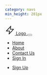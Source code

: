 ```yaml
---
category: navs
min_height: 281px
---
```


<nav class="flex justify-between items-center py-5 relative">
  <a href="#" class="flex items-center">
    <svg
      class="text-{primary}-500 mr-2"
      xmlns="http://www.w3.org/2000/svg"
      width="32"
      height="32"
      viewBox="0 0 32 32"
    >
      <g
        stroke-linecap="round"
        stroke-linejoin="round"
        stroke-width="2"
        fill="currentColor"
        stroke="currentColor"
      >
        <polygon
          points="19 3 4 19 15 19 13 29 28 13 17 13 19 3"
          fill="none"
          stroke="currentColor"
          stroke-miterlimit="10"
        />
      </g>
    </svg>
    <span class="text-gray-800 font-bold">Logo</span>
  </a>
  <button
    onclick="this.nextElementSibling.classList.toggle('hidden')"
    class="px-3 py-2 border-2 rounded text-gray-500 border-gray-500 inline-block md:hidden"
  >
    <svg
      class="fill-current h-3 w-3"
      viewBox="0 0 20 20"
      xmlns="http://www.w3.org/2000/svg"
    >
      <title>Menu</title>
      <path stroke-width="1" stroke="currentColor" d="M0 3h20v2H0V3zm0 6h20v2H0V9zm0 6h20v2H0v-2z" />
    </svg>
  </button>
  <div
    class="w-full max-w-xs hidden absolute right-0 top-0 mt-16 font-medium tracking-wide text-sm text-gray-800 bg-white p-5 shadow rounded z-10 md:max-w-full md:ml-12 md:flex md:mt-0 md:relative md:flex-row md:items-center md:bg-transparent md:p-0 md:shadow-none md:rounded-none"
  >
    <ul class="flex flex-col md:flex-row mx-auto">
      <li class="mr-10 mb-3 md:mb-0">
        <a href="#" class="hover:text-{primary}-700">Home</a>
      </li>
      <li class="mr-10 mb-3 md:mb-0">
        <a href="#" class="hover:text-{primary}-700">About</a>
      </li>
      <li class="mr-10 mb-3 md:mb-0">
        <a href="#" class="hover:text-{primary}-700">Contact Us</a>
      </li>
      <li class="mr-10 mb-3 md:mb-0">
        <a href="#" class="hover:text-{primary}-700">Sign In</a>
      </li>
    </ul>
    <ul class="flex md:items-center flex-col md:flex-row">
      <li>
        <a
          href="#"
          class="text-white bg-{primary}-500 hover:bg-{primary}-600 px-6 py-2 rounded inline-block font-semibold"
          >Sign Up</a
        >
      </li>
    </ul>
  </div>
</nav>
